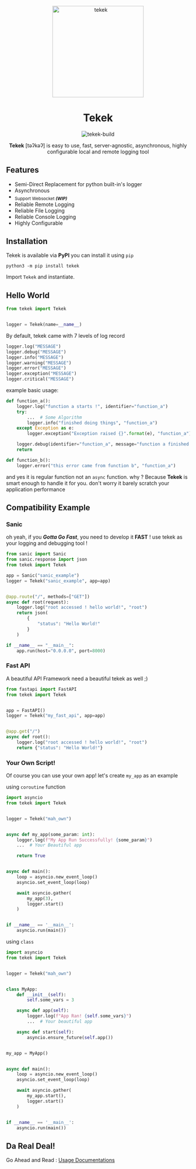 <p align=center>
    <img alt="tekek" src="https://raw.githubusercontent.com/dolano-tours/tekek/cddf6ae123a092bed011d065d64a8d01d57d94cc/.rsc/logo_full.svg" width=250/>
</p>

<h1 align=center>Tekek</h1>
<p align=center>
    <img src="https://travis-ci.com/dolano-tours/tekek-client.svg?branch=nightly" alt="tekek-build"/>
</p>
<p align=center><b>Tekek</b> [təʔkəʔ] is easy to use, fast, server-agnostic, asynchronous, highly configurable local and remote logging tool </p>

## Features

- Semi-Direct Replacement for python built-in's logger
- Asynchronous
- <sub>Support Websocket <super><i><b>(WIP)</b></i></super></sub>
- Reliable Remote Logging
- Reliable File Logging
- Reliable Console Logging
- Highly Configurable

## Installation
Tekek is available via **PyPI** you can install it using `pip`

```shell script
python3 -m pip install tekek
```

Import `Tekek` and instantiate.

## Hello World

```python
from tekek import Tekek


logger = Tekek(name=__name__)
```

By default, tekek came with 7 levels of log record

```python
logger.log("MESSAGE")
logger.debug("MESSAGE")
logger.info("MESSAGE")
logger.warning("MESSAGE")
logger.error("MESSAGE")
logger.exception("MESSAGE")
logger.critical("MESSAGE")
```

example basic usage:

```python
def function_a():
    logger.log("function a starts !", identifier="function_a")
    try:
        ...  # Some Algorithm
        logger.info("finished doing things", "function_a")
    except Exception as e:
        logger.exception("Exception raised {}".format(e), "function_a")

    logger.debug(identifier="function_a", message="function a finished !")
    return

def function_b():
    logger.error("this error came from function b", "function_a")
```

and yes it is regular function not an `async` function. why ? Because **Tekek** is smart enough to handle it for you. don't worry it barely scratch your application performance

## Compatibility Example

### Sanic

oh yeah, if you _**Gotta Go Fast**_, you need to develop it **FAST** ! use tekek as your logging and debugging tool !

```python
from sanic import Sanic
from sanic.response import json
from tekek import Tekek

app = Sanic("sanic_example")
logger = Tekek("sanic_example", app=app)


@app.route("/", methods=["GET"])
async def root(request):
    logger.log("root accessed ! hello world!", "root")
    return json(
        {
            "status": "Hello World!"
        }
    )

if __name__ == "__main__":
    app.run(host="0.0.0.0", port=8000)
```

### Fast API

A beautiful API Framework need a beautiful tekek as well ;)

```python
from fastapi import FastAPI
from tekek import Tekek


app = FastAPI()
logger = Tekek("my_fast_api", app=app)


@app.get("/")
async def root():
    logger.log("root accessed ! hello world!", "root")
    return {"status": "Hello World!"}
```

### Your Own Script!

Of course you can use your own app! let's create `my_app` as an example

using `coroutine` function

```python
import asyncio
from tekek import Tekek


logger = Tekek("mah_own")


async def my_app(some_param: int):
    logger.log(f"My App Run Successfully! {some_param}")
    ...  # Your Beautiful app

    return True


async def main():
    loop = asyncio.new_event_loop()
    asyncio.set_event_loop(loop)

    await asyncio.gather(
        my_app(3),
        logger.start()
    )


if __name__ == '__main__':
    asyncio.run(main())
```

using `class`

```python
import asyncio
from tekek import Tekek


logger = Tekek("mah_own")


class MyApp:
    def __init__(self):
        self.some_vars = 3

    async def app(self):
        logger.log(f"App Ran! {self.some_vars}")
        ...  # Your beautiful app

    async def start(self):
        asyncio.ensure_future(self.app())


my_app = MyApp()


async def main():
    loop = asyncio.new_event_loop()
    asyncio.set_event_loop(loop)

    await asyncio.gather(
        my_app.start(),
        logger.start()
    )


if __name__ == '__main__':
    asyncio.run(main())
```

## Da Real Deal!

Go Ahead and Read : <a href="">Usage Documentations</a>